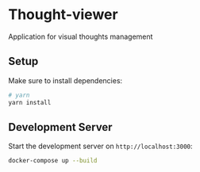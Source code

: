 # Thought-viewer

Application for visual thoughts management

## Setup

Make sure to install dependencies:

```bash
# yarn
yarn install
```

## Development Server
Start the development server on `http://localhost:3000`:

```bash
docker-compose up --build
```